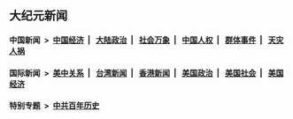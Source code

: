 ## 大纪元新闻

#### 中国新闻 &nbsp;>&nbsp; [中国经济](indexes/ncid283/README.md?09092045) &nbsp;| &nbsp; [大陆政治](indexes/ncid277/README.md?09092045) &nbsp;| &nbsp; [社会万象](indexes/ncid282/README.md?09092045) &nbsp;| &nbsp; [中国人权](indexes/ncid278/README.md?09092045) &nbsp;| &nbsp; [群体事件](indexes/ncid279/README.md?09092045) &nbsp;| &nbsp; [天灾人祸](indexes/ncid280/README.md?09092045)

#### 国际新闻 &nbsp;>&nbsp; [美中关系](indexes/nf1412576/README.md?09092045) &nbsp;| &nbsp; [台湾新闻](indexes/ncid1349361/README.md?09092045) &nbsp;| &nbsp; [香港新闻](indexes/ncid1349362/README.md?09092045) &nbsp;| &nbsp; [美国政治](indexes/ncid1078159/README.md?09092045) &nbsp;| &nbsp; [美国社会](indexes/ncid1078160/README.md?09092045) &nbsp;| &nbsp; [美国经济](indexes/ncid1078158/README.md?09092045)

#### 特别专题 &nbsp;>&nbsp; [中共百年历史](https://github.com/epoch-news/epoch-special/blob/master/README.md?09092045)  
